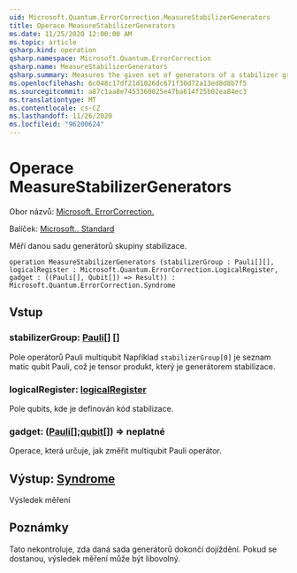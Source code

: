 ```yaml
---
uid: Microsoft.Quantum.ErrorCorrection.MeasureStabilizerGenerators
title: Operace MeasureStabilizerGenerators
ms.date: 11/25/2020 12:00:00 AM
ms.topic: article
qsharp.kind: operation
qsharp.namespace: Microsoft.Quantum.ErrorCorrection
qsharp.name: MeasureStabilizerGenerators
qsharp.summary: Measures the given set of generators of a stabilizer group.
ms.openlocfilehash: 6c048c17df21d1026dc671f30d72a13ed8d8b7f5
ms.sourcegitcommit: a87c1aa8e7453360025e47ba614f25b02ea84ec3
ms.translationtype: MT
ms.contentlocale: cs-CZ
ms.lasthandoff: 11/26/2020
ms.locfileid: "96200624"
---
```

# <a name="measurestabilizergenerators-operation"></a>Operace MeasureStabilizerGenerators

Obor názvů: [Microsoft. ErrorCorrection.](xref:Microsoft.Quantum.ErrorCorrection)

Balíček: [Microsoft.. Standard](https://nuget.org/packages/Microsoft.Quantum.Standard)


Měří danou sadu generátorů skupiny stabilizace.

```qsharp
operation MeasureStabilizerGenerators (stabilizerGroup : Pauli[][], logicalRegister : Microsoft.Quantum.ErrorCorrection.LogicalRegister, gadget : ((Pauli[], Qubit[]) => Result)) : Microsoft.Quantum.ErrorCorrection.Syndrome
```


## <a name="input"></a>Vstup

### <a name="stabilizergroup--pauli"></a>stabilizerGroup: [Pauli](xref:microsoft.quantum.lang-ref.pauli)[] []

Pole operátorů Pauli multiqubit
Například `stabilizerGroup[0]` je seznam matic qubit Pauli, což je tensor produkt, který je generátorem stabilizace.


### <a name="logicalregister--logicalregister"></a>logicalRegister: [logicalRegister](xref:Microsoft.Quantum.ErrorCorrection.LogicalRegister)

Pole qubits, kde je definován kód stabilizace.


### <a name="gadget--pauliqubit--__invalidresult__"></a>gadget: ([Pauli](xref:microsoft.quantum.lang-ref.pauli)[];[qubit](xref:microsoft.quantum.lang-ref.qubit)[]) => __neplatné <Result>__ 

Operace, která určuje, jak změřit multiqubit Pauli operátor.



## <a name="output--syndrome"></a>Výstup: [Syndrome](xref:Microsoft.Quantum.ErrorCorrection.Syndrome)

Výsledek měření

## <a name="remarks"></a>Poznámky

Tato nekontroluje, zda daná sada generátorů dokončí dojíždění.
Pokud se dostanou, výsledek měření může být libovolný.